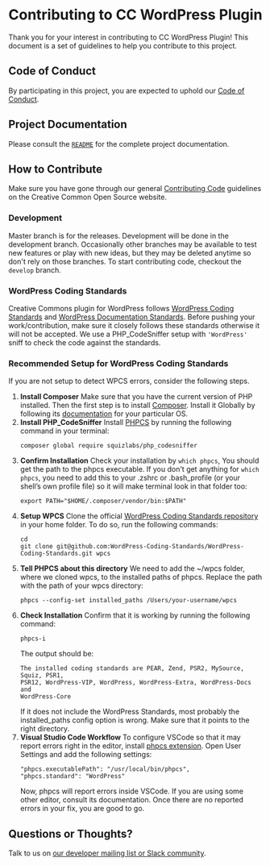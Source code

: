 # Contributing to CC WordPress Plugin

Thank you for your interest in contributing to CC WordPress Plugin! This document is
a set of guidelines to help you contribute to this project.


## Code of Conduct

By participating in this project, you are expected to uphold our [Code of
Conduct][code_of_conduct].

[code_of_conduct]:https://creativecommons.github.io/community/code-of-conduct/


## Project Documentation

Please consult the [`README`](README.md) for the complete project documentation.


## How to Contribute

Make sure you have gone through our general [Contributing Code][contributing]
guidelines on the Creative Common Open Source website.

[contributing]:https://creativecommons.github.io/contributing-code/


### Development

Master branch is for the releases. Development will be done in the development
branch.  Occasionally other branches may be available to test new features or
play with new ideas, but they may be deleted anytime so don't rely on those
branches. To start contributing code, checkout the `develop` branch.

### WordPress Coding Standards

Creative Commons plugin for WordPress follows [WordPress Coding
Standards][standards] and [WordPress Documentation Standards][inline].  Before
pushing your work/contribution, make sure it closely follows these standards
otherwise it will not be accepted. We use a PHP_CodeSniffer setup with
`'WordPress'` sniff to check the code against the standards.

[standards]: https://make.wordpress.org/core/handbook/best-practices/coding-standards/
[inline]: https://make.wordpress.org/core/handbook/best-practices/inline-documentation-standards/


### Recommended Setup for WordPress Coding Standards

If you are not setup to detect WPCS errors, consider the following steps.

1. **Install Composer**
   Make sure that you have the current version of PHP installed. Then the first
   step is to install [Composer](https://getcomposer.org/). Install it Globally
   by following its [documentation](https://getcomposer.org/doc/00-intro.md)
   for your particular OS.
2. **Install PHP_CodeSniffer**
   Install [PHPCS](https://github.com/squizlabs/PHP_CodeSniffer) by running the
   following command in your terminal:
   ```shell
   composer global require squizlabs/php_codesniffer
   ```
3. **Confirm Installation**
   Check your installation by `which phpcs`, You should get the path to the
   phpcs executable. If you don't get anything for `which phpcs`, you need to
   add this to your .zshrc or .bash_profile (or your shell’s own profile file)
   so it will make terminal look in that folder too:
   ```shell
   export PATH="$HOME/.composer/vendor/bin:$PATH"
   ```
4. **Setup WPCS**
   Clone the official [WordPress Coding Standards repository][wpcs-repo] in
   your home folder. To do so, run the following commands:
   ```shell
   cd
   git clone git@github.com:WordPress-Coding-Standards/WordPress-Coding-Standards.git wpcs
   ```
5. **Tell PHPCS about this directory**
   We need to add the ~/wpcs folder, where we cloned wpcs, to the installed
   paths of phpcs. Replace the path with the path of your wpcs directory:
   ```shell
   phpcs --config-set installed_paths /Users/your-username/wpcs
   ```
6. **Check Installation**
   Confirm that it is working by running the following command:
   ```shell
   phpcs-i
   ```
   The output should be:
   ```
   The installed coding standards are PEAR, Zend, PSR2, MySource, Squiz, PSR1,
   PSR12, WordPress-VIP, WordPress, WordPress-Extra, WordPress-Docs and
   WordPress-Core
   ```
   If it does not include the WordPress Standards, most probably the
   installed_paths config option is wrong. Make sure that it points to the
   right directory.
7. **Visual Studio Code Workflow**
   To configure VSCode so that it may report errors right in the editor,
   install [phpcs extension][phpcs]. Open User Settings and add the following
   settings:
   ```
   "phpcs.executablePath": "/usr/local/bin/phpcs",
   "phpcs.standard": "WordPress"
   ```
   Now, phpcs will report errors inside VSCode. If you are using some other
   editor, consult its documentation. Once there are no reported errors in your
   fix, you are good to go.

[wpcs-repo]: https://github.com/WordPress-Coding-Standards/WordPress-Coding-Standards
[phpcs]: https://marketplace.visualstudio.com/items?itemName=ikappas.phpcs


## Questions or Thoughts?

Talk to us on [our developer mailing list or Slack community][community].

[community]:https://creativecommons.github.io/community/
